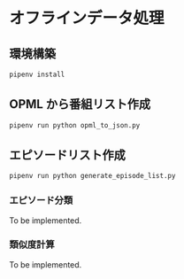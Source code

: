 # オフラインデータ処理

## 環境構築

```sh
pipenv install
```

## OPML から番組リスト作成

```sh
pipenv run python opml_to_json.py
```

## エピソードリスト作成

```sh
pipenv run python generate_episode_list.py
```

### エピソード分類

To be implemented.

### 類似度計算

To be implemented.
